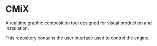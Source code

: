 # CMiX

A realtime graphic composition tool designed for visual production and installation.

This repository contains the user interface used to control the engine.
